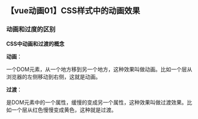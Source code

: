 ## 【vue动画01】CSS样式中的动画效果

### 动画和过度的区别

**CSS中动画和过渡的概念**

**动画**：

一个DOM元素，从一个地方移到另一个地方，这种效果叫做动画。比如一个层从浏览器的左侧移动到右侧，这就是动画。

**过渡**：

是DOM元素中的一个属性，缓慢的变成另一个属性，这种效果叫做过渡效果。比如一个层从红色慢慢变成黄色，这种就是过渡。

